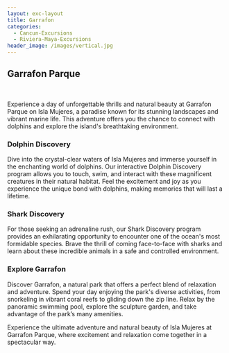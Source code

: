 ```yaml
---
layout: exc-layout
title: Garrafon
categories:
  - Cancun-Excursions
  - Riviera-Maya-Excursions
header_image: /images/vertical.jpg
---
```

## Garrafon Parque

&nbsp;

Experience a day of unforgettable thrills and natural beauty at Garrafon Parque on Isla Mujeres, a paradise known for its stunning landscapes and vibrant marine life. This adventure offers you the chance to connect with dolphins and explore the island's breathtaking environment.

### Dolphin Discovery

Dive into the crystal-clear waters of Isla Mujeres and immerse yourself in the enchanting world of dolphins. Our interactive Dolphin Discovery program allows you to touch, swim, and interact with these magnificent creatures in their natural habitat. Feel the excitement and joy as you experience the unique bond with dolphins, making memories that will last a lifetime.

### Shark Discovery

For those seeking an adrenaline rush, our Shark Discovery program provides an exhilarating opportunity to encounter one of the ocean's most formidable species. Brave the thrill of coming face-to-face with sharks and learn about these incredible animals in a safe and controlled environment.

### Explore Garrafon

Discover Garrafon, a natural park that offers a perfect blend of relaxation and adventure. Spend your day enjoying the park's diverse activities, from snorkeling in vibrant coral reefs to gliding down the zip line. Relax by the panoramic swimming pool, explore the sculpture garden, and take advantage of the park’s many amenities.

Experience the ultimate adventure and natural beauty of Isla Mujeres at Garrafon Parque, where excitement and relaxation come together in a spectacular way.

